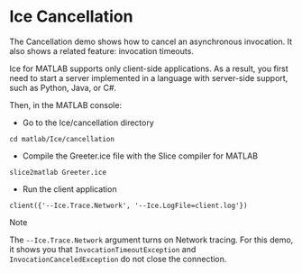 # Ice Cancellation

The Cancellation demo shows how to cancel an asynchronous invocation. It also shows a related feature: invocation
timeouts.

Ice for MATLAB supports only client-side applications. As a result, you first need to start a server implemented
in a language with server-side support, such as Python, Java, or C#.

Then, in the MATLAB console:

- Go to the Ice/cancellation directory

```shell
cd matlab/Ice/cancellation
```

- Compile the Greeter.ice file with the Slice compiler for MATLAB

```shell
slice2matlab Greeter.ice
```

- Run the client application

```shell
client({'--Ice.Trace.Network', '--Ice.LogFile=client.log'})
```

> [!NOTE]
> The `--Ice.Trace.Network` argument turns on Network tracing. For this demo, it shows you that
> `InvocationTimeoutException` and `InvocationCanceledException` do not close the connection.
